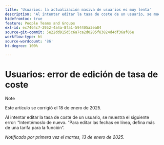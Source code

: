 ```yaml
---
title: 'Usuarios: la actualización masiva de usuarios es muy lenta'
description: 'Al intentar editar la tasa de coste de un usuario, se muestra el siguiente error: “Intentémoslo de nuevo. “Para editar las fechas en línea, defina más de una tarifa para la función”.'
hidefromtoc: true
feature: People Teams and Groups
exl-id: ec7464c7-2952-4a4a-8fa1-594405a3ea84
source-git-commit: 5e22dd915d5c6a7ca2d0285f83824d4df36af06e
workflow-type: ht
source-wordcount: '86'
ht-degree: 100%

---
```


# Usuarios: error de edición de tasa de coste

>[!NOTE]
>
>Este artículo se corrigió el 18 de enero de 2025.

Al intentar editar la tasa de coste de un usuario, se muestra el siguiente error: “Intentémoslo de nuevo. “Para editar las fechas en línea, defina más de una tarifa para la función”.

_Notificado por primera vez el martes, 13 de enero de 2025._
